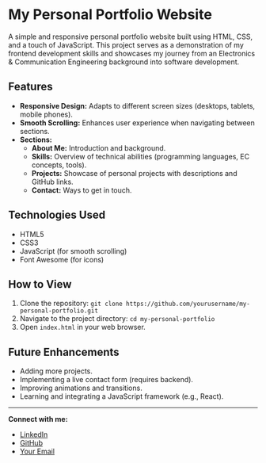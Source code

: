 # My Personal Portfolio Website

A simple and responsive personal portfolio website built using HTML, CSS, and a touch of JavaScript. This project serves as a demonstration of my frontend development skills and showcases my journey from an Electronics & Communication Engineering background into software development.

## Features

* **Responsive Design:** Adapts to different screen sizes (desktops, tablets, mobile phones).
* **Smooth Scrolling:** Enhances user experience when navigating between sections.
* **Sections:**
    * **About Me:** Introduction and background.
    * **Skills:** Overview of technical abilities (programming languages, EC concepts, tools).
    * **Projects:** Showcase of personal projects with descriptions and GitHub links.
    * **Contact:** Ways to get in touch.

## Technologies Used

* HTML5
* CSS3
* JavaScript (for smooth scrolling)
* Font Awesome (for icons)

## How to View

1.  Clone the repository: `git clone https://github.com/yourusername/my-personal-portfolio.git`
2.  Navigate to the project directory: `cd my-personal-portfolio`
3.  Open `index.html` in your web browser.

## Future Enhancements

* Adding more projects.
* Implementing a live contact form (requires backend).
* Improving animations and transitions.
* Learning and integrating a JavaScript framework (e.g., React).

---

**Connect with me:**

* [LinkedIn](https://linkedin.com/in/meghana-s-nair-911617223)
* [GitHub](https://github.com/Meghana612-hub)
* [Your Email](mailto:meghanasasikumar@gmail.com)
